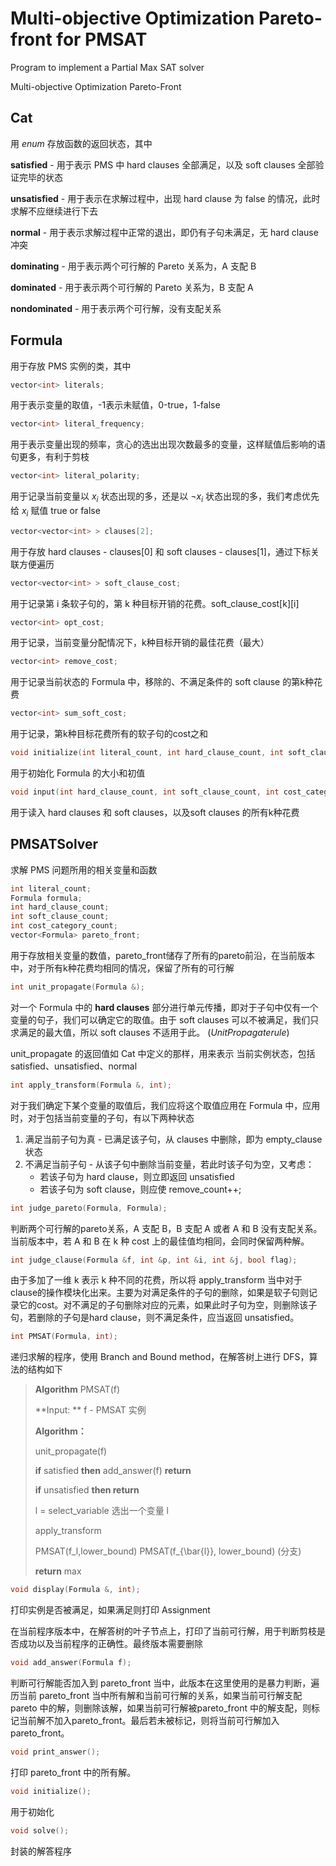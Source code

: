 # Multi-objective Optimization Pareto-front for PMSAT

Program to implement a Partial Max SAT solver

Multi-objective Optimization Pareto-Front

## Cat

用 $enum$ 存放函数的返回状态，其中

**satisfied**  - 用于表示 PMS 中 hard clauses 全部满足，以及 soft clauses 全部验证完毕的状态

**unsatisfied** - 用于表示在求解过程中，出现 hard clause 为 false 的情况，此时求解不应继续进行下去

**normal** - 用于表示求解过程中正常的退出，即仍有子句未满足，无 hard clause 冲突

**dominating** - 用于表示两个可行解的 Pareto 关系为，A 支配 B

**dominated** - 用于表示两个可行解的 Pareto 关系为，B 支配 A

**nondominated** - 用于表示两个可行解，没有支配关系

## Formula

用于存放 PMS 实例的类，其中

```C++
vector<int> literals;
```

用于表示变量的取值，-1表示未赋值，0-true，1-false

```C++
vector<int> literal_frequency; 
```

用于表示变量出现的频率，贪心的选出出现次数最多的变量，这样赋值后影响的语句更多，有利于剪枝

```C++
vector<int> literal_polarity;
```

用于记录当前变量以 $x_i$ 状态出现的多，还是以 $\neg x_i$ 状态出现的多，我们考虑优先给 $x_i$ 赋值 true or false

```C++
vector<vector<int> > clauses[2];
```

用于存放 hard clauses - clauses[0] 和 soft clauses - clauses[1]，通过下标关联方便遍历

```c++
vector<vector<int> > soft_clause_cost;
```

用于记录第 i 条软子句的，第 k 种目标开销的花费。soft_clause_cost\[k\]\[i\]  

```C++
vector<int> opt_cost;
```

用于记录，当前变量分配情况下，k种目标开销的最佳花费（最大）

```C++
vector<int> remove_cost;
```

用于记录当前状态的 Formula 中，移除的、不满足条件的 soft clause 的第k种花费

```C++
vector<int> sum_soft_cost; 
```

用于记录，第k种目标花费所有的软子句的cost之和

```C++
void initialize(int literal_count, int hard_clause_count, int soft_clause_count, int cost_category_count){}
```

用于初始化 Formula 的大小和初值

```C++
void input(int hard_clause_count, int soft_clause_count, int cost_category_count){}
```

用于读入 hard clauses 和 soft clauses，以及soft clauses 的所有k种花费

## PMSATSolver

求解 PMS 问题所用的相关变量和函数

```C++
int literal_count;
Formula formula;
int hard_clause_count;
int soft_clause_count;
int cost_category_count;
vector<Formula> pareto_front;
```

用于存放相关变量的数值，pareto_front储存了所有的pareto前沿，在当前版本中，对于所有k种花费均相同的情况，保留了所有的可行解

```C++
int unit_propagate(Formula &);
```

对一个 Formula 中的 **hard clauses** 部分进行单元传播，即对于子句中仅有一个变量的句子，我们可以确定它的取值。由于 soft clauses 可以不被满足，我们只求满足的最大值，所以 soft clauses 不适用于此。 ($Unit Propagate rule$)

unit_propagate 的返回值如 Cat 中定义的那样，用来表示 当前实例状态，包括 satisfied、unsatisfied、normal

```C++
int apply_transform(Formula &, int);
```

对于我们确定下某个变量的取值后，我们应将这个取值应用在 Formula 中，应用时，对于包括当前变量的子句，有以下两种状态

1. 满足当前子句为真 - 已满足该子句，从 clauses 中删除，即为 empty_clause 状态
2. 不满足当前子句 - 从该子句中删除当前变量，若此时该子句为空，又考虑：
   - 若该子句为 hard clause，则立即返回 unsatisfied
   - 若该子句为 soft clause，则应使 remove_count++;

```C++
int judge_pareto(Formula, Formula);
```

判断两个可行解的pareto关系，A 支配 B，B 支配 A 或者 A 和 B 没有支配关系。当前版本中，若 A 和 B 在 k 种 cost 上的最佳值均相同，会同时保留两种解。

```C++
int judge_clause(Formula &f, int &p, int &i, int &j, bool flag);
```

由于多加了一维 k 表示 k 种不同的花费，所以将 apply_transform 当中对于clause的操作模块化出来。主要为对满足条件的子句的删除，如果是软子句则记录它的cost。对不满足的子句删除对应的元素，如果此时子句为空，则删除该子句，若删除的子句是hard clause，则不满足条件，应当返回 unsatisfied。

```C++
int PMSAT(Formula, int);
```

递归求解的程序，使用 Branch and Bound method，在解答树上进行 DFS，算法的结构如下

> **Algorithm**  PMSAT(f)
>
> **Input: ** f - PMSAT 实例
>
> **Algorithm：**
> 
>unit\_propagate(f)
> 
>**if**  satisfied  **then** add_answer(f) **return** 
> 
> **if**  unsatisfied **then return**   
> 
> l = select_variable  选出一个变量 l
> 
> apply_transform
> 
> PMSAT(f_l,lower\_bound)​   PMSAT(f_{\bar{l}}, lower_bound)​   (分支)
> 
> **return** $\max$ 
> 


```C++
void display(Formula &, int);
```

打印实例是否被满足，如果满足则打印 Assignment

在当前程序版本中，在解答树的叶子节点上，打印了当前可行解，用于判断剪枝是否成功以及当前程序的正确性。最终版本需要删除

```C++
void add_answer(Formula f);
```

判断可行解能否加入到 pareto_front 当中，此版本在这里使用的是暴力判断，遍历当前 pareto_front 当中所有解和当前可行解的关系，如果当前可行解支配pareto 中的解，则删除该解，如果当前可行解被pareto_front 中的解支配，则标记当前解不加入pareto_front。最后若未被标记，则将当前可行解加入pareto_front。

```C++
void print_answer();
```

打印 pareto_front 中的所有解。

```C++
void initialize();
```

用于初始化

```C++
void solve();
```

封装的解答程序
